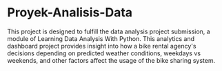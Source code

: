 # Proyek-Analisis-Data
This project is designed to fulfill the data analysis project submission, a module of Learning Data Analysis With Python. This analytics and dashboard project provides insight into how a bike rental agency's decisions depending on predicted weather conditions, weekdays vs weekends, and other factors affect the usage of the bike sharing system.

